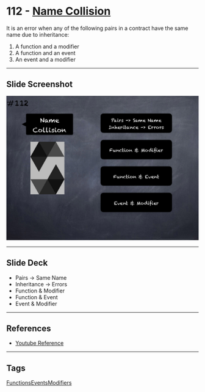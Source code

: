 # 112 - [Name Collision](Name%20Collision.md)
It is an error when any of the following pairs in a contract have the same name due to inheritance: 

1. A function and a modifier 
2. A function and an event
3. An event and a modifier

___
## Slide Screenshot
![112.png](../images/solidity201/112.png)
___
## Slide Deck
- Pairs -> Same Name
- Inheritance -> Errors
- Function & Modifier
- Function & Event
- Event & Modifier
___
## References
- [Youtube Reference](https://youtu.be/3bFgsmsQXrE?t=882)
___
## Tags
[Functions](../Solidity101/Functions.md)[Events](../Solidity101/Events.md)[Modifiers](../Solidity101/Modifiers.md)